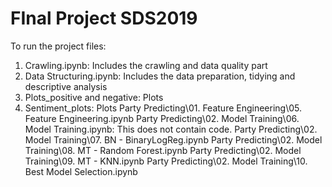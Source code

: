 # FInal Project SDS2019

To run the project files:

01. Crawling.ipynb: Includes the crawling and data quality part
02. Data Structuring.ipynb: Includes the data preparation, tidying and descriptive analysis
03. Plots_positive and negative: Plots
04. Sentiment_plots: Plots
Party Predicting\01. Feature Engineering\05. Feature Engineering.ipynb
Party Predicting\02. Model Training\06. Model Training.ipynb: This does not contain code.
Party Predicting\02. Model Training\07. BN - BinaryLogReg.ipynb
Party Predicting\02. Model Training\08. MT - Random Forest.ipynb
Party Predicting\02. Model Training\09. MT - KNN.ipynb
Party Predicting\02. Model Training\10. Best Model Selection.ipynb
